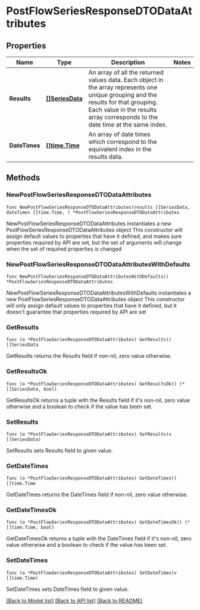 # PostFlowSeriesResponseDTODataAttributes

## Properties

Name | Type | Description | Notes
------------ | ------------- | ------------- | -------------
**Results** | [**[]SeriesData**](SeriesData.md) | An array of all the returned values data. Each object in the array represents one unique grouping and the results for that grouping. Each value in the results array corresponds to the date time at the same index. | 
**DateTimes** | [**[]time.Time**](time.Time.md) | An array of date times which correspond to the equivalent index in the results data. | 

## Methods

### NewPostFlowSeriesResponseDTODataAttributes

`func NewPostFlowSeriesResponseDTODataAttributes(results []SeriesData, dateTimes []time.Time, ) *PostFlowSeriesResponseDTODataAttributes`

NewPostFlowSeriesResponseDTODataAttributes instantiates a new PostFlowSeriesResponseDTODataAttributes object
This constructor will assign default values to properties that have it defined,
and makes sure properties required by API are set, but the set of arguments
will change when the set of required properties is changed

### NewPostFlowSeriesResponseDTODataAttributesWithDefaults

`func NewPostFlowSeriesResponseDTODataAttributesWithDefaults() *PostFlowSeriesResponseDTODataAttributes`

NewPostFlowSeriesResponseDTODataAttributesWithDefaults instantiates a new PostFlowSeriesResponseDTODataAttributes object
This constructor will only assign default values to properties that have it defined,
but it doesn't guarantee that properties required by API are set

### GetResults

`func (o *PostFlowSeriesResponseDTODataAttributes) GetResults() []SeriesData`

GetResults returns the Results field if non-nil, zero value otherwise.

### GetResultsOk

`func (o *PostFlowSeriesResponseDTODataAttributes) GetResultsOk() (*[]SeriesData, bool)`

GetResultsOk returns a tuple with the Results field if it's non-nil, zero value otherwise
and a boolean to check if the value has been set.

### SetResults

`func (o *PostFlowSeriesResponseDTODataAttributes) SetResults(v []SeriesData)`

SetResults sets Results field to given value.


### GetDateTimes

`func (o *PostFlowSeriesResponseDTODataAttributes) GetDateTimes() []time.Time`

GetDateTimes returns the DateTimes field if non-nil, zero value otherwise.

### GetDateTimesOk

`func (o *PostFlowSeriesResponseDTODataAttributes) GetDateTimesOk() (*[]time.Time, bool)`

GetDateTimesOk returns a tuple with the DateTimes field if it's non-nil, zero value otherwise
and a boolean to check if the value has been set.

### SetDateTimes

`func (o *PostFlowSeriesResponseDTODataAttributes) SetDateTimes(v []time.Time)`

SetDateTimes sets DateTimes field to given value.



[[Back to Model list]](../README.md#documentation-for-models) [[Back to API list]](../README.md#documentation-for-api-endpoints) [[Back to README]](../README.md)


